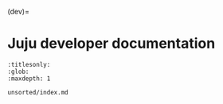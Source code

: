 (dev)=
# Juju developer documentation

```{toctree}
:titlesonly:
:glob:
:maxdepth: 1

unsorted/index.md
```
